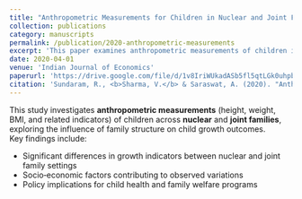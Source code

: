 ```yaml
---
title: "Anthropometric Measurements for Children in Nuclear and Joint Families"
collection: publications
category: manuscripts
permalink: /publication/2020-anthropometric-measurements
excerpt: 'This paper examines anthropometric measurements of children in nuclear and joint families, analyzing variations across family structures.'
date: 2020-04-01
venue: 'Indian Journal of Economics'
paperurl: 'https://drive.google.com/file/d/1v8IriWUkadASb5fl5qtLGk0uhpbYkuyh/view?usp=drivesdk'
citation: 'Sundaram, R., <b>Sharma, V.</b> & Saraswat, A. (2020). "Anthropometric Measurements for Children in Nuclear and Joint Families." <i>Indian Journal of Economics</i>, No. 399, Vol. C (Part-IV), April 2020: 533–546.'
---
```


This study investigates **anthropometric measurements** (height, weight, BMI, and related indicators) of children across **nuclear** and **joint families**, exploring the influence of family structure on child growth outcomes.  
Key findings include:
- Significant differences in growth indicators between nuclear and joint family settings  
- Socio‑economic factors contributing to observed variations  
- Policy implications for child health and family welfare programs
